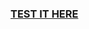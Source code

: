 ### [TEST IT HERE](https://engrravijain.github.io/Front-End-Web-Development-Nanodegree/project2%20animal%20trading%20card/card.html)
